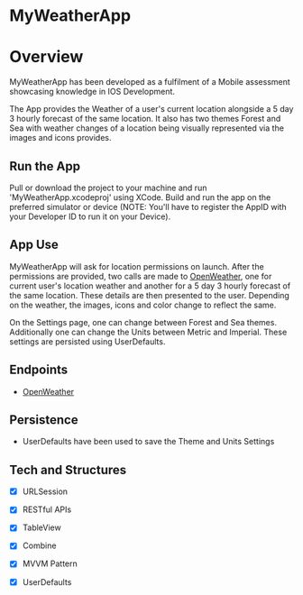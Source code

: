 # MyWeatherApp

# Overview

MyWeatherApp has been developed as a fulfilment of a Mobile assessment showcasing knowledge in IOS Development.

The App provides the Weather of a user's current location alongside a 5 day 3 hourly forecast of the same location. It also has two themes Forest and Sea with weather changes of a location being visually represented via the images and icons provides.

## Run the App

Pull or download the project to your machine and run 'MyWeatherApp.xcodeproj' using XCode. Build and run the app on the preferred simulator or device (NOTE: You'll have to register the AppID with your Developer ID to run it on your Device).

## App Use

MyWeatherApp will ask for location permissions on launch. After the permissions are provided, two calls are made to [OpenWeather](https://openweathermap.org), one for current user's location weather and another for a 5 day 3 hourly forecast of the same location. These details are then presented to the user. Depending on the weather, the images, icons and color change to reflect the same.

On the Settings page, one can change between Forest and Sea themes. Additionally one can change the Units between Metric and Imperial. These settings are persisted using UserDefaults.

## Endpoints

- [OpenWeather](https://openweathermap.org)

## Persistence

- UserDefaults have been used to save the Theme and Units Settings

## Tech and Structures
- [x] URLSession
- [X] RESTful APIs
- [x] TableView
- [x] Combine
- [x] MVVM Pattern
- [x] UserDefaults



